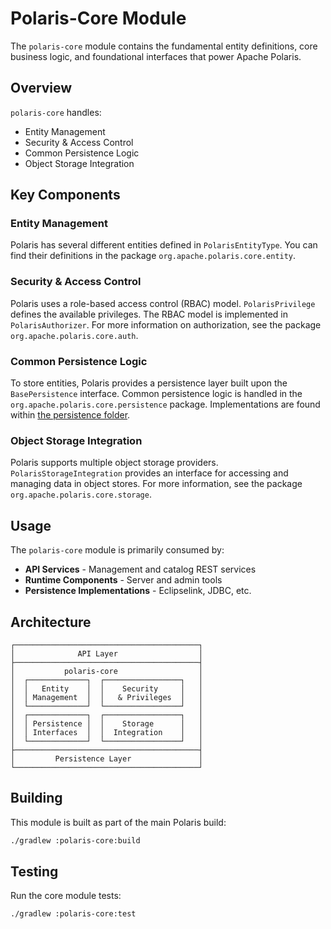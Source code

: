 # Polaris-Core Module

The `polaris-core` module contains the fundamental entity definitions, core business logic, and foundational interfaces that power Apache Polaris.

## Overview

`polaris-core` handles:
- Entity Management
- Security & Access Control
- Common Persistence Logic
- Object Storage Integration

## Key Components

### Entity Management
Polaris has several different entities defined in `PolarisEntityType`. You can find their definitions in the package `org.apache.polaris.core.entity`.

### Security & Access Control
Polaris uses a role-based access control (RBAC) model. `PolarisPrivilege` defines the available privileges. The RBAC model is implemented in `PolarisAuthorizer`. For more information on authorization, see the package `org.apache.polaris.core.auth`.

### Common Persistence Logic
To store entities, Polaris provides a persistence layer built upon the `BasePersistence` interface. Common persistence logic is handled in the `org.apache.polaris.core.persistence` package. Implementations are found within [the persistence folder](../persistence).

### Object Storage Integration
Polaris supports multiple object storage providers. `PolarisStorageIntegration` provides an interface for accessing and managing data in object stores. For more information, see the package `org.apache.polaris.core.storage`.

## Usage

The `polaris-core` module is primarily consumed by:
- **API Services** - Management and catalog REST services
- **Runtime Components** - Server and admin tools
- **Persistence Implementations** - Eclipselink, JDBC, etc.

## Architecture

```
┌─────────────────────────────────────────┐
│              API Layer                  │
├─────────────────────────────────────────┤
│           polaris-core                  │
│  ┌─────────────┐  ┌─────────────────┐   │
│  │   Entity    │  │    Security     │   │
│  │ Management  │  │   & Privileges  │   │
│  └─────────────┘  └─────────────────┘   │
│  ┌─────────────┐  ┌─────────────────┐   │
│  │ Persistence │  │    Storage      │   │
│  │ Interfaces  │  │  Integration    │   │
│  └─────────────┘  └─────────────────┘   │
├─────────────────────────────────────────┤
│         Persistence Layer               │
└─────────────────────────────────────────┘
```

## Building

This module is built as part of the main Polaris build:

```bash
./gradlew :polaris-core:build
```

## Testing

Run the core module tests:

```bash
./gradlew :polaris-core:test
```